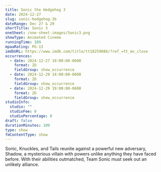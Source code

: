 ```yaml
---
title: Sonic the Hedgehog 3
date: 2024-12-27
slug: sonic-hedgehog-3b
dateRange: Dec 27 & 29
shortTitle: Sonic 3
oneSheet: /one-sheet-images/Sonic3.png
showType: Animated Cinema
runningTime: 109
mpaaRating: PG-13
imdbURL: https://www.imdb.com/title/tt18259086/?ref_=tt_mv_close
occurrences:
  - date: 2024-12-27 19:00:00-0600
    format: 2D
    fieldGroup: show_occurrence
  - date: 2024-12-29 14:00:00-0600
    format: 2D
    fieldGroup: show_occurrence
  - date: 2024-12-29 19:00:00-0600
    format: 2D
    fieldGroup: show_occurrence
studioInfo:
  studio: ""
  studioFee: 0
  studioPercentage: 0
draft: false
durationMinutes: 109
type: show
fmContentType: show
---
```

Sonic, Knuckles, and Tails reunite against a powerful new adversary, Shadow, a mysterious villain with powers unlike anything they have faced before. With their abilities outmatched, Team Sonic must seek out an unlikely alliance.